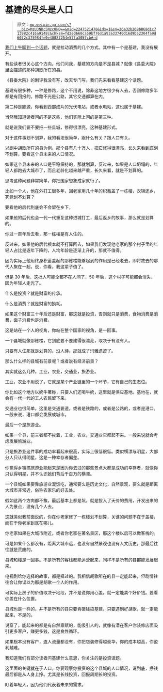 # 基建的尽头是人口

> 原文：[`mp.weixin.qq.com/s?__biz=MzU3NDc5Nzc0NQ==&mid=2247521470&idx=1&sn=26a32b269b868d1c713982c416a9148c&chksm=fd2e3660ca59bf76d1a93a33740d16d9b52304fa9d6072c375984fe0e40087254e57fa3057cb#rd`](http://mp.weixin.qq.com/s?__biz=MzU3NDc5Nzc0NQ==&mid=2247521470&idx=1&sn=26a32b269b868d1c713982c416a9148c&chksm=fd2e3660ca59bf76d1a93a33740d16d9b52304fa9d6072c375984fe0e40087254e57fa3057cb#rd)

[我们上午聊到一个话题](http://mp.weixin.qq.com/s?__biz=MzU0MjYwNDU2Mw==&mid=2247509168&idx=2&sn=976c32a643f41161eca18d7caf10808d&chksm=fb1ac8cccc6d41dad62f98c8d19c779461c3a792503f06219e84f49d168ec4942c8d78fc843e&scene=21#wechat_redirect)，就是拉动消费的几个方式。其中有一个是基建，我没有展开。 

有些读者很关心这个方向，他们问我，基建的方向是不是县城？就像《县委大院》里面描述的那种胡歌所在的县。 

《县委大院》的剧评我没有写，改天专门写。我们先来看看基建这个话题。

基建有很多种，一种是修路，这个不用说，除非这地方很少有人去，否则修路多半都是有回报的。修路不光是公路，其它交通都算在内。

第二种是能源，你看到西部成片的光伏电站，或者水电站，这也属于基建。 

当然我知道读者问的不是这些，他们实际上问的是第三种。 

就是说我们要不要把一些县城，修得很漂亮，这种基建形式。 

对于这件事划不划算，我的看法很简单，跟什么有关？跟人口有关。 

以剧中胡歌所在的县为例，那个县有几十万人，把它修得很漂亮，长久来看到底划不划算，要看这个县未来的人口情况。

如果这个县未来的人口是平稳保持的，那就划算，反过来，如果是人口坍塌的，年轻人都跑去大城市了，而且老龄化越来越严重，长久来看，就是不划算的。 

思考这种问题非常简单，你把国家想象成家就行了。 

比如一个人，他在外打工很多年，回老家用几十年的积蓄盖了一栋楼，衣锦还乡，究竟划不划算？ 

要看他的后代到底会不会留在乡下。

如果他的后代也会一代一代重复这种进城打工，最后返乡的故事，那么就是划算的。 

你过一百年后去看，那一栋楼是有人住的。 

反过来，如果他的后代根本就不打算回去，如果我们发现他老家的那个村子里的年轻人占比是逐年下降的，人均年龄是逐渐上升的，那就不值得。

因为实际上他用终身积蓄盖起的那栋楼能够起到的作用是已经老去，即将故去的那代人聚在一起，说，你看，我这辈子值了。 

但是 30 年后，这批人可能全都不在人间了，50 年后，这个村子可能都会消失，因为年轻人走光了。 

什么是投资？就是财富的传承。 

什么是消费？就是财富的损耗。 

如果这个财富三十年后还是财富，那这就是投资，否则就只是消费，食物消费是消费，面子消费也是消费。 

这是站在一个人的视角，你站在整个国家的视角，是一回事。 

一个县城就像那栋楼，它到底要不要建得很漂亮，取决于有没有人。 

只要有人住那就是划算的，没人待，那就成了玛雅遗迹了。 

那么什么样的县城有前景呢？或者说有经济前景？ 

其实就这么几种，工业，农业，交通业，旅游业。

工业，农业不用说了，它就是某个产业链里的一个环节，它有自己的生态位。 

你比如这个地方以奶牛著称，只要人们还喝牛奶，这里就是供应基地。基地在，就会有一代一代的工人农民留下来。 

交通业也很简单，这里是交通要道，或者是铁路的，或者是公路的，或者是港口。一般来说，港口都会发展成城市。 

最后一个是旅游业。 

如果一个县，前三者都不挨着，工业，农业，交通业它都起不来。一般来说就会考虑发展旅游业。 

只是旅游业这件事的成功率看起来很高，实际上很低很低。类似横漂与明星，大部分人只认得明星，这是一种幸存者偏差。

你觉得乡镇搞旅游业能起来是因为你去过的那些景点大都是成功的幸存者，就像你只认得明星，并不认识她们背后千百万的横漂。

一个县城如果要靠旅游业混饭吃，通常要么是历史文化，自然景观，要么就是距离大城市非常近，俗称农家乐的好去处。

假如这两个方向都不挨，最后基本上都是坑。就是投入了天价的费用，开发出来的人为景点，没有几个人去。 

这就类似我前面说的，你在你老家修了一栋楼划不划算，关键的问题不在于盖楼，而在于你老家到底在哪儿。 

你老家如果在大城市附近，或者你老家在著名景区，那这个楼以后可以做客栈的。 

可是如果什么都没有，距离大城市远，也没有自然景观也没有人文历史，那最后往往就是荒废的。

县城和楼是一回事。不是所有的客栈都能运营起来，同样不是所有的县都能发展起来。 

电视剧给你选择的故事，都是择过的。我相信胡歌所在的县一定能起来，但剧情往往会让你误以为那是胡歌一个人的作用。 

可实际上房子的价值取决于地段，并不是说你用心盖，就一定能卖个好价钱。要看你盖在什么位置。

县城也是一样的，并不是所有的县只要肯砸钱搞基建，只要遇到好胡歌，就一定能起来，不是的。 

说穿了，能起来的都是有自然禀赋的，能吸引人的，就像有潜在客户你装修店面吸引更多客户，赚更多钱，这是良性循环。 

如果根本没有客户，连人流量都没有，你把店装修得越豪华，你的成本越高，你盈利越难。

我知道我们有部分读者问基建什么意思，你关注的是投资话题。 

这里面的关键就在于人口。你要观察你投资的这个县城的人口情况，说到底，挣钱最后都是从人身上挣。尤其是长线投资，回报周期长的投资。

盯着年轻人，因为他们代表着未来的需求。